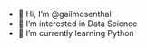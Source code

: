 - 👋 Hi, I’m @gailmosenthal
- 👀 I’m interested in Data Science
- 🌱 I’m currently learning Python

<!---
gailmosenthal/gailmosenthal is a ✨ special ✨ repository because its `README.md` (this file) appears on your GitHub profile.
You can click the Preview link to take a look at your changes.
--->
